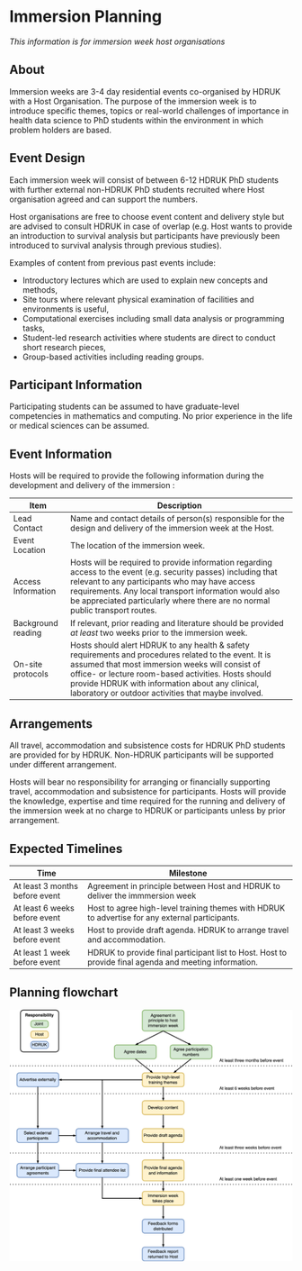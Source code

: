 # Immersion Planning

*This information is for immersion week host organisations*

## About

Immersion weeks are 3-4 day residential events co-organised by HDRUK with a Host Organisation. The purpose of the immersion week is to introduce specific themes, topics or real-world challenges of importance in health data science to PhD students within the environment in which problem holders are based.

## Event Design

Each immersion week will consist of between 6-12 HDRUK PhD students with further external non-HDRUK PhD students recruited where Host organisation agreed and can support the numbers. 

Host organisations are free to choose event content and delivery style but are advised to consult HDRUK in case of overlap (e.g. Host wants to provide an introduction to survival analysis but participants have previously been introduced to survival analysis through previous studies). 

Examples of content from previous past events include:

- Introductory lectures which are used to explain new concepts and methods,
- Site tours where relevant physical examination of facilities and environments is useful,
- Computational exercises including small data analysis or programming tasks,
- Student-led research activities where students are direct to conduct short research pieces,
- Group-based activities including reading groups.

## Participant Information

Participating students can be assumed to have graduate-level competencies in mathematics and computing. No prior experience in the life or medical sciences can be assumed.

## Event Information

Hosts will be required to provide the following information during the development and delivery of the immersion :

|Item|Description|
|---|---|
|Lead Contact|Name and contact details of person(s) responsible for the design and delivery of the immersion week at the Host.|
|Event Location|The location of the immersion week.|
|Access Information|Hosts will be required to provide information regarding access to the event (e.g. security passes) including that relevant to any participants who may have access requirements. Any local transport information would also be appreciated particularly where there are no normal public transport routes. |
|Background reading|If relevant, prior reading and literature should be provided *at least* two weeks prior to the immersion week.|
|On-site protocols|Hosts should alert HDRUK to any health & safety requirements and procedures related to the event. It is assumed that most immersion weeks will consist of office- or lecture room-based activities. Hosts should provide HDRUK with information about any clinical, laboratory or outdoor activities that maybe involved.|

## Arrangements

All travel, accommodation and subsistence costs for HDRUK PhD students are provided for by HDRUK. Non-HDRUK participants will be supported under different arrangement. 

Hosts will bear no responsibility for arranging or financially supporting travel, accommodation and subsistence for participants. Hosts will provide the knowledge, expertise and time required for the running and delivery of the immersion week at no charge to HDRUK or participants unless by prior arrangement. 

## Expected Timelines

|Time|Milestone|
|---|---|
|At least 3 months before event | Agreement in principle between Host and HDRUK to deliver the immmersion week |
|At least 6 weeks before event | Host to agree high-level training themes with HDRUK to advertise for any external participants. |
|At least 3 weeks before event| Host to provide draft agenda. HDRUK to arrange travel and accommodation.|
|At least 1 week before event| HDRUK to provide final participant list to Host. Host to provide final agenda and meeting information. |

## Planning flowchart

![Immersion Planning Diagram](../images/immersions-planning.png)
